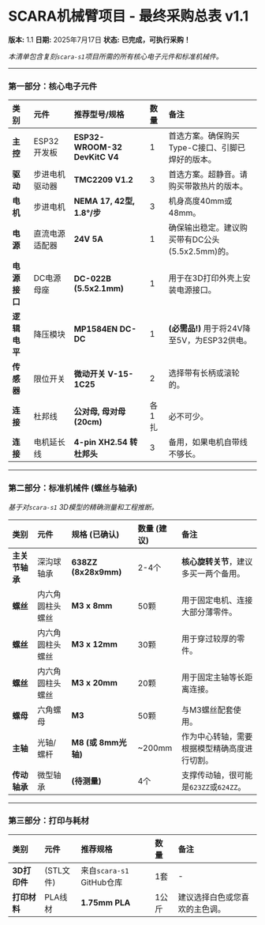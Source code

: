 
# SCARA机械臂项目 - 最终采购总表 v1.1

**版本:** 1.1
**日期:** 2025年7月17日
**状态:** **已完成，可执行采购！**

*本清单包含复刻`scara-s1`项目所需的所有核心电子元件和标准机械件。*

---

### **第一部分：核心电子元件**

| 类别 | 元件 | 推荐型号/规格 | 数量 | 备注 |
| :--- | :--- | :--- | :--- | :--- |
| **主控** | ESP32开发板 | **ESP32-WROOM-32 DevKitC V4** | 1 | 首选方案。确保购买Type-C接口、引脚已焊好的版本。 |
| **驱动** | 步进电机驱动器 | **TMC2209 V1.2** | 3 | 首选方案。超静音。请购买带散热片的版本。 |
| **电机** | 步进电机 | **NEMA 17, 42型, 1.8°/步** | 3 | 机身高度40mm或48mm。 |
| **电源** | 直流电源适配器 | **24V 5A** | 1 | 确保输出稳定。建议购买带有DC公头(5.5x2.5mm)的。 |
| **电源接口**| DC电源母座 | **DC-022B (5.5x2.1mm)** | 1 | 用于在3D打印外壳上安装电源接口。 |
| **逻辑电平**| 降压模块 | **MP1584EN DC-DC** | 1 | **(必需品!)** 用于将24V降至5V，为ESP32供电。 |
| **传感器** | 限位开关 | **微动开关 V-15-1C25** | 2 | 选择带有长柄或滚轮的。 |
| **连接** | 杜邦线 | **公对母, 母对母 (20cm)** | 各1扎 | 必不可少。 |
| **连接** | 电机延长线 | **4-pin XH2.54 转杜邦头** | 3 | 备用，如果电机自带线不够长。 |

---

### **第二部分：标准机械件 (螺丝与轴承)**

*基于对`scara-s1` 3D模型的精确测量和工程推断。*

| 类别 | 元件 | 规格 (已确认) | 数量 (建议) | 备注 |
| :--- | :--- | :--- | :--- | :--- |
| **主关节轴承** | 深沟球轴承 | **638ZZ (8x28x9mm)** | 2-4个 | **核心旋转关节**，建议多买一两个备用。 |
| **螺丝** | 内六角圆柱头螺丝 | **M3 x 8mm** | 50颗 | 用于固定电机、连接大部分薄零件。 |
| **螺丝** | 内六角圆柱头螺丝 | **M3 x 12mm** | 30颗 | 用于穿过较厚的零件。 |
| **螺丝** | 内六角圆柱头螺丝 | **M3 x 20mm** | 20颗 | 用于固定主轴等长距离连接。 |
| **螺母** | 六角螺母 | **M3** | 50颗 | 与M3螺丝配套使用。 |
| **主轴** | 光轴/螺杆 | **M8 (或 8mm光轴)** | ~200mm | 作为中心转轴，需要根据模型精确高度进行切割。 |
| **传动轴承**| 微型轴承 | **(待测量)** | 4个 | 支撑传动轴，很可能是`623ZZ`或`624ZZ`。 |

---

### **第三部分：打印与耗材**

| 类别 | 元件 | 推荐规格 | 数量 | 备注 |
| :--- | :--- | :--- | :--- | :--- |
| **3D打印件**| (STL文件) | 来自`scara-s1` GitHub仓库 | 1套 | - |
| **打印材料**| PLA线材 | **1.75mm PLA** | 1公斤 | 建议选择白色或您喜欢的主色调。 |

